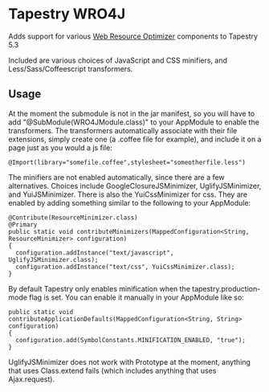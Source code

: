 # Tapestry WRO4J

Adds support for various [Web Resource Optimizer](http://code.google.com/p/wro4j/) components to Tapestry 5.3

Included are various choices of JavaScript and CSS minifiers, and
Less/Sass/Coffeescript transformers.

## Usage
At the moment the submodule is not in the jar manifest, so you will have to add
"@SubModule(WRO4JModule.class)" to your AppModule to enable the transformers.
The transformers automatically associate with their file extensions, simply
create one (a .coffee file for example), and include it on a page just as you
would a js file:

    @Import(library="somefile.coffee",stylesheet="someotherfile.less")

The minifiers are not enabled automatically, since there are a few
alternatives. Choices include GoogleClosureJSMinimizer, UglifyJSMinimizer, and
YuiJSMinimizer. There is also the YuiCssMinimizer for css. They are enabled by
adding something similar to the following to your AppModule:

    @Contribute(ResourceMinimizer.class)
    @Primary
    public static void contributeMinimizers(MappedConfiguration<String, ResourceMinimizer> configuration)
    {
      configuration.addInstance("text/javascript", UglifyJSMinimizer.class);
      configuration.addInstance("text/css", YuiCssMinimizer.class);
    }

By default Tapestry only enables minification when the tapestry.production-mode
flag is set. You can enable it manually in your AppModule like so:

    public static void contributeApplicationDefaults(MappedConfiguration<String, String> configuration)
    {
      configuration.add(SymbolConstants.MINIFICATION_ENABLED, "true");
    }

UglifyJSMinimizer does not work with Prototype at the moment, anything that
uses Class.extend fails (which includes anything that uses Ajax.request).